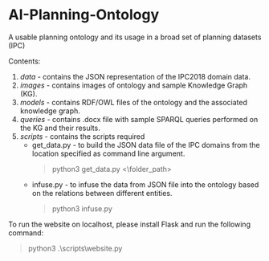 # AI-Planning-Ontology
A usable planning ontology and its usage in a broad set of planning datasets (IPC)

Contents:
1. *data* - contains the JSON representation of the IPC2018 domain data.
2. *images* - contains images of ontology and sample Knowledge Graph (KG).
3. *models* - contains RDF/OWL files of the ontology and the associated knowledge graph.
4. *queries* - contains .docx file with sample SPARQL queries performed on the KG and their results.
5. *scripts* - contains the scripts required 
    - get_data.py - to build the JSON data file of the IPC domains from the location specified as command line argument.
        > python3 get_data.py <\folder_path>
    - infuse.py - to infuse the data from JSON file into the ontology based on the relations between different entities.
        > python3 infuse.py

To run the website on localhost, please install Flask and run the following command:
> python3 .\scripts\website.py
